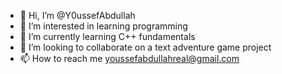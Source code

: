 - 👋 Hi, I’m @Y0ussefAbdullah
- 👀 I’m interested in learning programming
- 🌱 I’m currently learning C++ fundamentals
- 💞️ I’m looking to collaborate on a text adventure game project
- 📫 How to reach me youssefabdullahreal@gmail.com

<!---
Y0ussefAbdullah/Y0ussefAbdullah is a ✨ special ✨ repository because its `README.md` (this file) appears on your GitHub profile.
You can click the Preview link to take a look at your changes.
--->
